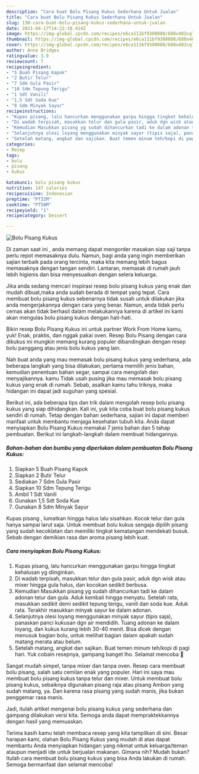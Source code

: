 ```yaml
---
description: "Cara buat Bolu Pisang Kukus Sederhana Untuk Jualan"
title: "Cara buat Bolu Pisang Kukus Sederhana Untuk Jualan"
slug: 130-cara-buat-bolu-pisang-kukus-sederhana-untuk-jualan
date: 2021-04-17T14:22:18.414Z
image: https://img-global.cpcdn.com/recipes/e6ca111bf9308088/680x482cq70/bolu-pisang-kukus-foto-resep-utama.jpg
thumbnail: https://img-global.cpcdn.com/recipes/e6ca111bf9308088/680x482cq70/bolu-pisang-kukus-foto-resep-utama.jpg
cover: https://img-global.cpcdn.com/recipes/e6ca111bf9308088/680x482cq70/bolu-pisang-kukus-foto-resep-utama.jpg
author: Anne Bridges
ratingvalue: 3.9
reviewcount: 7
recipeingredient:
- "5 Buah Pisang Kapok"
- "2 Butir Telur"
- "7 Sdm Gula Pasir"
- "10 Sdm Tepung Terigu"
- "1 Sdt Vanili"
- "1,5 Sdt Soda Kue"
- "8 Sdm Minyak Sayur"
recipeinstructions:
- "Kupas pisang, lalu hancurkan menggunakan garpu hingga tingkat kehalusan yg diinginkan."
- "Di wadab terpisah, masukkan telur dan gula pasir, aduk dgn wisk atau mixer hingga gula halus, dan kocokan sedikit berbusa."
- "Kemudian Masukkan pisang yg sudah dihancurkan tadi ke dalam adonan telur dan gula. Aduk kembali hingga menyatu. Setelah rata, masukkan sedikit demi sedikit tepung terigu, vanili dan soda kue. Aduk rata. Terakhir masukkan minyak sayur ke dalam adonan."
- "Selanjutnya olesi loyang menggunakan minyak sayur (tipis saja), panaskan panci kukusan dgn air mendidih. Tuang adonan ke dalam loyang, dan kukus kurang lebih 30-40 menit. Bisa dicek dengan menusuk bagian bolu, untuk melihat bagian dalam apakah sudah matang merata atau belum."
- "Setelah matang, angkat dan sajikan. Buat temen minum teh/kopi di pagi hari. Yuk cobain resepnya, gampang banget lho. Selamat mencoba 🤗"
categories:
- Resep
tags:
- bolu
- pisang
- kukus

katakunci: bolu pisang kukus 
nutrition: 147 calories
recipecuisine: Indonesian
preptime: "PT32M"
cooktime: "PT50M"
recipeyield: "1"
recipecategory: Dessert

---
```



![Bolu Pisang Kukus](https://img-global.cpcdn.com/recipes/e6ca111bf9308088/680x482cq70/bolu-pisang-kukus-foto-resep-utama.jpg)

Di zaman  saat ini , anda memang dapat mengorder masakan siap saji tanpa perlu repot memasaknya dulu. Namun, bagi anda yang ingin memberikan sajian terbaik pada orang tercinta, maka kita memang lebih bagus memasaknya dengan tangan sendiri. Lantaran, memasak di rumah jauh lebih higienis dan bisa menyesuaikan dengan selera keluarga.

Jika anda sedang mencari inspirasi resep bolu pisang kukus yang enak dan mudah dibuat,maka anda sudah berada di tempat yang tepat. Cara membuat bolu pisang kukus  sebenarnya tidak susah untuk dilakukan jika anda mengerjakannya dengan cara yang benar. Namun, anda tidak perlu cemas akan tidak berhasil dalam melakukannya 
karena di artikel ini kami akan mengulas bolu pisang kukus dengan hati-hati.  

Bikin resep Bolu Pisang Kukus ini untuk partner Work From Home kamu, yuk! Enak, praktis, dan nggak pakai oven. Resep Bolu Pisang dengan cara dikukus ini mungkin memang kurang populer dibandingkan dengan resep bolu panggang atau jenis bolu kukus yang lain.

Nah buat anda yang mau memasak bolu pisang kukus yang sederhana, ada beberapa langkah yang bisa dilakukan, pertama memilih jenis bahan, kemudian penentuan bahan segar, sampai cara mengolah dan menyajikannya. kamu Tidak usah pusing jika mau memasak bolu pisang kukus yang enak di rumah. Sebab, asalkan kamu  tahu triknya, maka hidangan ini dapat jadi suguhan yang spesial.

Berikut ini, ada beberapa tips dan trik dalam mengolah resep bolu pisang kukus yang siap dihidangkan. Kali ini, yuk kita coba buat bolu pisang kukus sendiri di rumah. Tetap dengan bahan sederhana, sajian ini dapat memberi manfaat untuk membantu menjaga kesehatan tubuh kita. Anda dapat menyiapkan Bolu Pisang Kukus memakai 7 jenis bahan dan 5 tahap pembuatan. Berikut ini langkah-langkah dalam membuat hidangannya.

<!--inarticleads1-->

##### Bahan-bahan dan bumbu yang diperlukan dalam pembuatan Bolu Pisang Kukus:

1. Siapkan 5 Buah Pisang Kapok
1. Siapkan 2 Butir Telur
1. Sediakan 7 Sdm Gula Pasir
1. Siapkan 10 Sdm Tepung Terigu
1. Ambil 1 Sdt Vanili
1. Gunakan 1,5 Sdt Soda Kue
1. Gunakan 8 Sdm Minyak Sayur


Kupas pisang , lumatkan hingga halus lalu sisahkan. Kocok telur dan gula hanya sampai larut saja. Untuk membuat bolu kukus sengaja dipilih pisang yang sudah kecoklatan dan memiliki tingkat kematangan mendekati busuk. Sebab dengan demikian rasa dan aroma pisang lebih kuat. 

<!--inarticleads2-->

##### Cara menyiapkan Bolu Pisang Kukus:

1. Kupas pisang, lalu hancurkan menggunakan garpu hingga tingkat kehalusan yg diinginkan.
1. Di wadab terpisah, masukkan telur dan gula pasir, aduk dgn wisk atau mixer hingga gula halus, dan kocokan sedikit berbusa.
1. Kemudian Masukkan pisang yg sudah dihancurkan tadi ke dalam adonan telur dan gula. Aduk kembali hingga menyatu. Setelah rata, masukkan sedikit demi sedikit tepung terigu, vanili dan soda kue. Aduk rata. Terakhir masukkan minyak sayur ke dalam adonan.
1. Selanjutnya olesi loyang menggunakan minyak sayur (tipis saja), panaskan panci kukusan dgn air mendidih. Tuang adonan ke dalam loyang, dan kukus kurang lebih 30-40 menit. Bisa dicek dengan menusuk bagian bolu, untuk melihat bagian dalam apakah sudah matang merata atau belum.
1. Setelah matang, angkat dan sajikan. Buat temen minum teh/kopi di pagi hari. Yuk cobain resepnya, gampang banget lho. Selamat mencoba 🤗


Sangat mudah simpel, tanpa mixer dan tanpa oven. Resep cara membuat bolu pisang, salah satu cemilan enak yang populer. Hari ini saya mau membuat bolu pisang kukus tanpa telur dan mixer. Untuk membuat bolu pisang kukus, sebaiknya digunakan pisang raja atau pisang Ambon yang sudah matang, ya. Dan karena rasa pisang yang sudah manis, jika bukan penggemar rasa manis. 

Jadi, itulah artikel mengenai  bolu pisang kukus  yang sederhana dan gampang dilakukan versi kita. Semoga anda dapat mempraktekkannya dengan hasil yang memuaskan. 

Terima kasih kamu telah membaca resep yang kita tampilkan di sini. Besar harapan kami, olahan  Bolu Pisang Kukus yang mudah di atas dapat membantu Anda menyiapkan hidangan yang nikmat untuk keluarga/teman ataupun menjadi ide untuk berjualan makanan. Gimana nih? Mudah bukan? Itulah cara membuat bolu pisang kukus yang bisa Anda lakukan di rumah. Semoga bermanfaat dan selamat mencoba!

